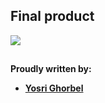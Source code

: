 
## Final product

![](https://pbs.twimg.com/media/ESDUi3PXsAAe1Vt?format=jpg&name=4096x4096)

##
**Proudly written by:**
- **[Yosri Ghorbel](https://github.com/YosriGFX)**
##

